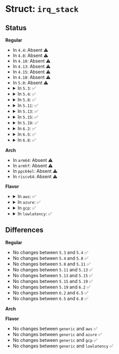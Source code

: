 # Struct: <code>irq_stack</code>

## Status
<b>Regular</b>
<ul>
<li>
In <code>4.4</code>: Absent ⚠️
</li>
<li>
In <code>4.8</code>: Absent ⚠️
</li>
<li>
In <code>4.10</code>: Absent ⚠️
</li>
<li>
In <code>4.13</code>: Absent ⚠️
</li>
<li>
In <code>4.15</code>: Absent ⚠️
</li>
<li>
In <code>4.18</code>: Absent ⚠️
</li>
<li>
In <code>5.0</code>: Absent ⚠️
</li>
<li>
<details>
<summary>In <code>5.3</code>: ✅</summary>

```c
struct irq_stack {
    char stack[16384];
};
```
</details>
</li>
<li>
<details>
<summary>In <code>5.4</code>: ✅</summary>

```c
struct irq_stack {
    char stack[16384];
};
```
</details>
</li>
<li>
<details>
<summary>In <code>5.8</code>: ✅</summary>

```c
struct irq_stack {
    char stack[16384];
};
```
</details>
</li>
<li>
<details>
<summary>In <code>5.11</code>: ✅</summary>

```c
struct irq_stack {
    char stack[16384];
};
```
</details>
</li>
<li>
<details>
<summary>In <code>5.13</code>: ✅</summary>

```c
struct irq_stack {
    char stack[16384];
};
```
</details>
</li>
<li>
<details>
<summary>In <code>5.15</code>: ✅</summary>

```c
struct irq_stack {
    char stack[16384];
};
```
</details>
</li>
<li>
<details>
<summary>In <code>5.19</code>: ✅</summary>

```c
struct irq_stack {
    char stack[16384];
};
```
</details>
</li>
<li>
<details>
<summary>In <code>6.2</code>: ✅</summary>

```c
struct irq_stack {
    char stack[16384];
};
```
</details>
</li>
<li>
<details>
<summary>In <code>6.5</code>: ✅</summary>

```c
struct irq_stack {
    char stack[16384];
};
```
</details>
</li>
<li>
<details>
<summary>In <code>6.8</code>: ✅</summary>

```c
struct irq_stack {
    char stack[16384];
};
```
</details>
</li>
</ul>
<b>Arch</b>
<ul>
<li>
In <code>arm64</code>: Absent ⚠️
</li>
<li>
In <code>armhf</code>: Absent ⚠️
</li>
<li>
In <code>ppc64el</code>: Absent ⚠️
</li>
<li>
In <code>riscv64</code>: Absent ⚠️
</li>
</ul>
<b>Flavor</b>
<ul>
<li>
<details>
<summary>In <code>aws</code>: ✅</summary>

```c
struct irq_stack {
    char stack[16384];
};
```
</details>
</li>
<li>
<details>
<summary>In <code>azure</code>: ✅</summary>

```c
struct irq_stack {
    char stack[16384];
};
```
</details>
</li>
<li>
<details>
<summary>In <code>gcp</code>: ✅</summary>

```c
struct irq_stack {
    char stack[16384];
};
```
</details>
</li>
<li>
<details>
<summary>In <code>lowlatency</code>: ✅</summary>

```c
struct irq_stack {
    char stack[16384];
};
```
</details>
</li>
</ul>

## Differences
<b>Regular</b>
<ul>
<li>
No changes between <code>5.3</code> and <code>5.4</code> ✅
</li>
<li>
No changes between <code>5.4</code> and <code>5.8</code> ✅
</li>
<li>
No changes between <code>5.8</code> and <code>5.11</code> ✅
</li>
<li>
No changes between <code>5.11</code> and <code>5.13</code> ✅
</li>
<li>
No changes between <code>5.13</code> and <code>5.15</code> ✅
</li>
<li>
No changes between <code>5.15</code> and <code>5.19</code> ✅
</li>
<li>
No changes between <code>5.19</code> and <code>6.2</code> ✅
</li>
<li>
No changes between <code>6.2</code> and <code>6.5</code> ✅
</li>
<li>
No changes between <code>6.5</code> and <code>6.8</code> ✅
</li>
</ul>
<b>Arch</b>
<ul>
</ul>
<b>Flavor</b>
<ul>
<li>
No changes between <code>generic</code> and <code>aws</code> ✅
</li>
<li>
No changes between <code>generic</code> and <code>azure</code> ✅
</li>
<li>
No changes between <code>generic</code> and <code>gcp</code> ✅
</li>
<li>
No changes between <code>generic</code> and <code>lowlatency</code> ✅
</li>
</ul>
